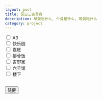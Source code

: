 ```yaml
---
layout: post
title: 吾日三省吾身
description: 早餐吃什么, 午餐是什么, 晚餐吃什么
category: project
---
```


<p>
    <input type="checkbox" id="1" class="option" value="A3"> A3 <br>
    <input type="checkbox" id="2" class="option" value="快乐园"> 快乐园 <br>
    <input type="checkbox" id="3" class="option" value="嘉旺"> 嘉旺 <br>
    <input type="checkbox" id="4" class="option" value="排骨饭"> 排骨饭 <br>
    <input type="checkbox" id="5" class="option" value="吉野家"> 吉野家 <br>
    <input type="checkbox" id="6" class="option" value="六千馆"> 六千馆 <br>
    <input type="checkbox" id="7" class="option" value="楼下"> 楼下 <br>
</p>
<h2 id="result"></h2>
<button id="submit">随便</button>
<script type="text/javascript">
    document.querySelector("#submit").onclick=function() {
        var allOption = document.querySelectorAll(".option");
        var checkedOption = [];
        for (let i = 0; i < allOption.length; ++i) {
            if (allOption[i].checked) {
                checkedOption.push(allOption[i].id);
            }
        }
        let randomIdx = Math.floor(Math.random() * checkedOption.length);
        let selectedId = checkedOption[randomIdx];
        let result = document.getElementById(selectedId).value;
        document.getElementById("result").innerHTML = result;  
    }
</script>